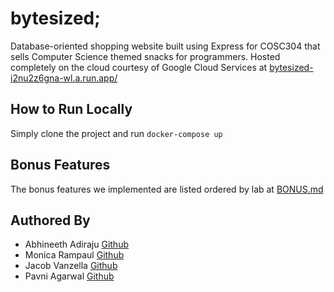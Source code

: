 # bytesized;

Database-oriented shopping website built using Express for COSC304 that sells Computer Science themed snacks for programmers. Hosted completely on the cloud courtesy of Google Cloud Services at [bytesized-i2nu2z6gna-wl.a.run.app/](https://bytesized-i2nu2z6gna-wl.a.run.app/)


## How to Run Locally
Simply clone the project and run `docker-compose up`

## Bonus Features
The bonus features we implemented are listed ordered by lab at [BONUS.md](BONUS.md)

## Authored By 
- Abhineeth Adiraju [Github](https://github.com/aadiraju)
- Monica Rampaul    [Github](https://github.com/monica4166)
- Jacob Vanzella    [Github](https://github.com/JacobVanzella)
- Pavni Agarwal     [Github](https://github.com/pavniagarwal)
